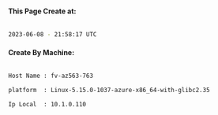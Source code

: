 
   
#### This Page Create at:

```bash

2023-06-08 - 21:58:17 UTC

```

#### Create By Machine:

```bash

Host Name : fv-az563-763

platform  : Linux-5.15.0-1037-azure-x86_64-with-glibc2.35

Ip Local  : 10.1.0.110

```

